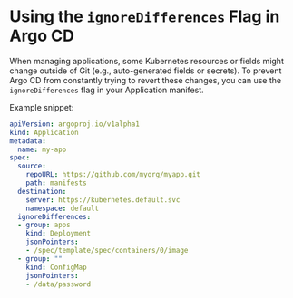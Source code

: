 # Using the `ignoreDifferences` Flag in Argo CD

When managing applications, some Kubernetes resources or fields might change outside of Git (e.g., auto-generated fields or secrets). To prevent Argo CD from constantly trying to revert these changes, you can use the `ignoreDifferences` flag in your Application manifest.

Example snippet:

```yaml
apiVersion: argoproj.io/v1alpha1
kind: Application
metadata:
  name: my-app
spec:
  source:
    repoURL: https://github.com/myorg/myapp.git
    path: manifests
  destination:
    server: https://kubernetes.default.svc
    namespace: default
  ignoreDifferences:
  - group: apps
    kind: Deployment
    jsonPointers:
    - /spec/template/spec/containers/0/image
  - group: ""
    kind: ConfigMap
    jsonPointers:
    - /data/password
